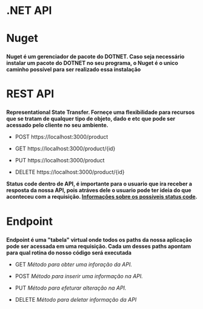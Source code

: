 # .NET API<h1>

# Nuget <h3>
**Nuget é um gerenciador de pacote do DOTNET. Caso seja necessário instalar um pacote do DOTNET no seu programa, o Nuget é o unico caminho possível para ser realizado essa instalação**

# REST API <h3>
**Representational State Transfer. Forneçe uma flexibilidade para recursos que se tratam de qualquer tipo de objeto, dado e etc que pode ser acessado pelo cliente no seu ambiente.**

* POST https://localhost:3000/product

* GET https://localhost:3000/product/{id}

* PUT https://localhost:3000/product

* DELETE https://localhost:3000/product/{id}

**Status code dentro de API, é importante para o usuario que ira receber a resposta da nossa API, pois atráves dele o usuario pode ter ideia do que aconteceu com a requisição. [Informações sobre os possiveis status code](https://developer.mozilla.org/en-US/docs/Web/HTTP/Status).**

# Endpoint <h3>
**Endpoint é uma "tabela" virtual onde todos os paths da nossa aplicação pode ser acessada em uma requisição. Cada um desses paths apontam para qual rotina do nosso código será executada**

* GET
*Método para obter uma inforação da API.*

* POST
*Método para inserir uma informação na API.*

* PUT 
*Método para efeturar alteração na API.*

* DELETE
*Método para deletar informação da API*
